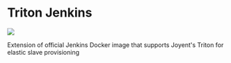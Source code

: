# Triton Jenkins

[![](https://badge.imagelayers.io/dekobon/triton-jenkins:latest.svg)](https://imagelayers.io/?images=dekobon/triton-jenkins:latest 'Get your own badge on imagelayers.io')

Extension of official Jenkins Docker image that supports Joyent's Triton for elastic slave provisioning
